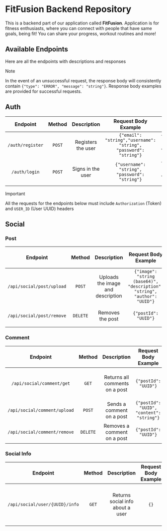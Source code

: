 # FitFusion Backend Repository

This is a backend part of our application called **FitFusion**. Application is for fitness enthusiasts, where you can
connect with people that have same goals, being fit! You can share your progress, workout routines and more!

## Available Endpoints

Here are all the endpoints with descriptions and responses

> [!NOTE]
> In the event of an unsuccessful request, the response body will consistently
> contain `{"type": "ERROR", "message": "string"}`.
> Response body examples are provided for successful requests.

## Auth

|     Endpoint     | Method |    Description     |                       Request Body Example                       |                        Response Body Example                         |
|:----------------:|:------:|:------------------:|:----------------------------------------------------------------:|:--------------------------------------------------------------------:|
| `/auth/register` | `POST` | Registers the user | `{"email": "string","username": "string", "password": "string"}` | `{"Authorization": "string", "USER_ID": "string", "ROLE": "string"}` |
|  `/auth/login`   | `POST` | Signs in the user  |          `{"username": "string", "password": "string"}`          | `{"Authorization": "string", "USER_ID": "string", "ROLE": "string"}` |

> [!IMPORTANT]
> All the requests for the endpoints below must include `Authorization` (Token) and `USER_ID` (User UUID) headers

## Social

### Post

|         Endpoint          |  Method  |            Description            |                           Request Body Example                            |           Response Body Example           |
|:-------------------------:|:--------:|:---------------------------------:|:-------------------------------------------------------------------------:|:-----------------------------------------:|
| `/api/social/post/upload` |  `POST`  | Uploads the image and description | `{"image": "string (base64)", "description": "string", "author": "UUID"}` | `{"type": "string", "message": "string"}` |
| `/api/social/post/remove` | `DELETE` |         Removes the post          |                           `{"postId": "UUID"}`                            | `{"type": "string", "message": "string"}` |

### Comment

|           Endpoint           |  Method  |          Description           |           Request Body Example            |                             Response Body Example                              |
|:----------------------------:|:--------:|:------------------------------:|:-----------------------------------------:|:------------------------------------------------------------------------------:|
|  `/api/social/comment/get`   |  `GET`   | Returns all comments on a post |           `{"postId": "UUID"}`            | `[{"id": "UUID", "postId":"UUID", "username": "string", "content": "string"}]` |
| `/api/social/comment/upload` |  `POST`  |   Sends a comment on a post    | `{"postId": "UUID", "content": "string"}` |                   `{"type": "string", "message": "string"}`                    |
| `/api/social/comment/remove` | `DELETE` |  Removes a comment on a post   |           `{"postId": "UUID"}`            |                   `{"type": "string", "message": "string"}`                    |

### Social Info

|            Endpoint            | Method |           Description            | Request Body Example |                                      Response Body Example                                      |
|:------------------------------:|:------:|:--------------------------------:|:--------------------:|:-----------------------------------------------------------------------------------------------:|
| `/api/social/user/{UUID}/info` | `GET`  | Returns social info about a user |         `{}`         | `{"username": "string", "workouts": "integer", "followers": "integer", "following": "integer"}` |
